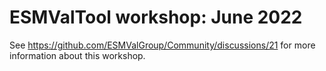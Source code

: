 # ESMValTool workshop: June 2022

See https://github.com/ESMValGroup/Community/discussions/21 for more
information about this workshop.
